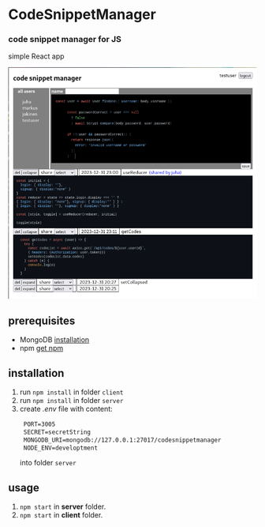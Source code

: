 # CodeSnippetManager  
### code snippet manager for JS
simple React app    

![image of UI](https://github.com/juhaj77/CodeSnippetManager/blob/main/screenshot.png)

## prerequisites

* MongoDB [installation](https://docs.mongodb.com/manual/installation/)
* npm [get npm](https://www.npmjs.com/get-npm)

## installation

1. run `npm install` in folder `client`
1. run `npm install` in folder `server`
1. create _.env_ file with content:
   ```
    PORT=3005
    SECRET=secretString
    MONGODB_URI=mongodb://127.0.0.1:27017/codesnippetmanager
    NODE_ENV=developtment
   ```
    into folder `server`

## usage

1. `npm start` in **server** folder.
1. `npm start` in **client** folder.
